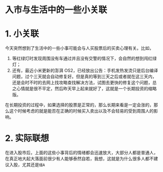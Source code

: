 # 入市与生活中的一些小关联


# 1. 小关联

今天突然想到了生活中的一些小事可能会与人买股票后的买卖心理有关。比如，

1. 等红绿灯时发现周围没有车通过并且没有交警的情况下，会自然的想到闯红绿灯；
2. 还有，最近小米更新的澎湃 OS2，已经放出公告：手机发热发烫只是后台编译问题，过个三天就会自动修复好。但是真的等到三天之后或者就在这三天内，还是会时不时的去网上找攻略查找解决方法，试图去更快的修复这个问题，总之心情就是很不平定，然后昨天早上起来就好了，这就是一个长期投资的缩略版。

在长期投资的过程中，如果选择的股票是正常的，那么长期来看是一定会涨的，那么这个时候考虑的就是能否在正确的时候买入卖出以及不会轻易的受到周围人的影响。

# 2. 实际联想

在进入股市后，上面的这些小事背后的情绪都会迅速放大，大部分人都是普通人，在真正地大起大落面前很少有人能够泰然自若，我想，这就是为什么很多人都不建议入股，尤其还是`缅A`


